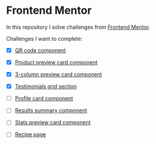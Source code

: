 # Frontend Mentor

In this repository I solve challenges from [Frontend Mentor](https://www.frontendmentor.io/).

Challenges I want to complete:
- [x] [QR code component](https://www.frontendmentor.io/challenges/qr-code-component-iux_sIO_H/hub)
- [x] [Product preview card component](https://www.frontendmentor.io/challenges/product-preview-card-component-GO7UmttRfa/hub)
- [x] [3-column preview card component](https://www.frontendmentor.io/challenges/3column-preview-card-component-pH92eAR2-)
- [x] [Testimonials grid section](https://www.frontendmentor.io/challenges/testimonials-grid-section-Nnw6J7Un7/hub)
- [ ] [Profile card component](https://www.frontendmentor.io/challenges/profile-card-component-cfArpWshJ)
- [ ] [Results summary component](https://www.frontendmentor.io/challenges/results-summary-component-CE_K6s0maV)
- [ ] [Stats preview card component](https://www.frontendmentor.io/challenges/stats-preview-card-component-8JqbgoU62)
- [ ] [Recipe page](https://www.frontendmentor.io/challenges/recipe-page-KiTsR8QQKm)

